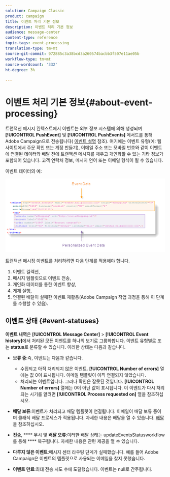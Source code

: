 ```yaml
---
solution: Campaign Classic
product: campaign
title: 이벤트 처리 기본 정보
description: 이벤트 처리 기본 정보
audience: message-center
content-type: reference
topic-tags: event-processing
translation-type: tm+mt
source-git-commit: 972885c3a38bcd3a260574bacbb3f507e11ae05b
workflow-type: tm+mt
source-wordcount: '332'
ht-degree: 3%

---
```



# 이벤트 처리 기본 정보{#about-event-processing}

트랜잭션 메시지 컨텍스트에서 이벤트는 외부 정보 시스템에 의해 생성되며 **[!UICONTROL PushEvent]** 및 **[!UICONTROL PushEvents]** 메서드를 통해 Adobe Campaign으로 전송됩니다( [이벤트 설명](../../message-center/using/event-description.md) 참조). 여기에는 이벤트 유형(예: 웹 사이트에서 주문 확인 또는 계정 만들기), 이메일 주소 또는 모바일 번호와 같이 이벤트에 연결된 데이터와 배달 전에 트랜잭션 메시지를 채우고 개인화할 수 있는 기타 정보가 포함되어 있습니다. 고객 연락처 정보, 메시지 언어 또는 이메일 형식이 될 수 있습니다.

이벤트 데이터의 예:

![](assets/messagecenter_events_request_001.png)

트랜잭션 메시징 이벤트를 처리하려면 다음 단계를 적용해야 합니다.

1. 이벤트 컬렉션,
1. 메시지 템플릿으로 이벤트 전송,
1. 개인화 데이터를 통한 이벤트 향상,
1. 게재 실행,
1. 연결된 배달이 실패한 이벤트 재활용(Adobe Campaign 작업 과정을 통해 이 단계를 수행할 수 있음).

## 이벤트 상태 {#event-statuses}

**이벤트 내역**&#x200B;은 **[!UICONTROL Message Center]** > **[!UICONTROL Event history]**&#x200B;에서 처리된 모든 이벤트를 하나의 보기로 그룹화합니다. 이벤트 유형별로 또는 **status**&#x200B;로 분류할 수 있습니다. 이러한 상태는 다음과 같습니다.

* **보류 중**:즉, 이벤트는 다음과 같습니다.

   * 수집되고 아직 처리되지 않은 이벤트. **[!UICONTROL Number of errors]** 열에는 값 0이 표시됩니다. 이메일 템플릿이 아직 연결되지 않았습니다.
   * 처리되는 이벤트입니다. 그러나 확인은 잘못된 것입니다. **[!UICONTROL Number of errors]** 열에는 0이 아닌 값이 표시됩니다. 이 이벤트가 다시 처리되는 시기를 알려면 **[!UICONTROL Process requested on]** 열을 참조하십시오.

* **배달 보류**:이벤트가 처리되고 배달 템플릿이 연결됩니다. 이메일이 배달 보류 중이며 클래식 배달 프로세스가 적용됩니다. 자세한 내용은 배달을 열 수 있습니다. [배달](../../delivery/using/about-message-tracking.md)을 참조하십시오.
* **전송**,  **** 무시 및  **배달 오류**:이러한 배달 상태는 updateEventsStatusworkflow를 통해  **** 복구됩니다. 자세한 내용은 관련 제공을 열 수 있습니다.
* **다루지 않은 이벤트**:메시지 센터 라우팅 단계가 실패했습니다. 예를 들어 Adobe Campaign은 이벤트의 템플릿으로 사용되는 이메일을 찾지 못했습니다.
* **이벤트 만료**:최대 전송 시도 수에 도달했습니다. 이벤트는 null로 간주됩니다.
